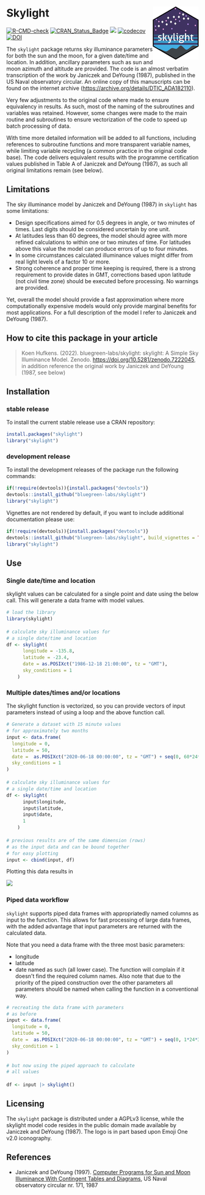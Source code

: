 # Skylight <a href='https://github.com/bluegreen-labs/skylight'><img src='logo.png' align="right" height="139" /></a>

[![R-CMD-check](https://github.com/bluegreen-labs/skylight/workflows/R-CMD-check/badge.svg)](https://github.com/bluegreen-labs/skylight/actions)
[![CRAN\_Status\_Badge](https://www.r-pkg.org/badges/version/skylight)](https://cran.r-project.org/package=skylight)
[![](https://cranlogs.r-pkg.org/badges/skylight)](https://cran.r-project.org/package=skylight)
[![codecov](https://codecov.io/gh/bluegreen-labs/skylight/branch/main/graph/badge.svg?token=66IIX0HL7K)](https://codecov.io/gh/bluegreen-labs/skylight)
[![DOI](https://zenodo.org/badge/DOI/10.5281/zenodo.7222045.svg)](https://doi.org/10.5281/zenodo.7222045)

The `skylight` package returns sky illuminance parameters for both the sun and 
the moon, for a given date/time and location. In addition, ancillary 
parameters such as sun and moon azimuth and altitude are provided. The code is an almost verbatim transcription of the work by Janiczek and DeYoung
(1987), published in the US Naval observatory circular. An online copy of this
manuscripts can be found on the internet archive 
(<https://archive.org/details/DTIC_ADA182110>).

Very few adjustments to the original code where made to ensure equivalency in results. As such, most of the naming of the subroutines and variables was retained. However, some changes were made to the main routine and subroutines to ensure 
vectorization of the code to speed up batch processing of data. 

With time more detailed information will be added to all functions, including 
references to subroutine functions and more transparent variable names, while
limiting variable recycling (a common practice in the original code base). The code delivers equivalent results with the programme certification values published in 
Table A of Janiczek and DeYoung (1987), as such all original limitations remain (see below).

## Limitations

The sky illuminance model by Janiczek and DeYoung (1987) in `skylight` has some limitations:

- Design specifications aimed for 0.5 degrees in angle, or two minutes of times. Last digits should be considered uncertain by one unit.
- At latitudes less than 60 degrees, the model should agree with more refined calculations to within one or two minutes of time. For latitudes above this value the model can produce errors of up to four minutes.
- In some circumstances calculated illuminance values might differ from real light
levels of a factor 10 or more.
- Strong coherence and proper time keeping is required, there is a strong requirement
to provide dates in GMT, corrections based upon latitude (not civil time zone) should
be executed before processing. No warnings are provided.

Yet, overall the model should provide a fast approximation where more computationally expensive models would only provide marginal benefits for most applications. 
For a full description of the model I refer to Janiczek and DeYoung (1987).

## How to cite this package in your article

> Koen Hufkens. (2022). bluegreen-labs/skylight: skylight: A Simple Sky Illuminance Model. Zenodo. <https://doi.org/10.5281/zenodo.7222045>, in addition reference the original work by Janiczek and DeYoung (1987, see below)

## Installation

### stable release

To install the current stable release use a CRAN repository:

```r
install.packages("skylight")
library("skylight")
```

### development release

To install the development releases of the package run the following
commands:

``` r
if(!require(devtools)){install.packages("devtools")}
devtools::install_github("bluegreen-labs/skylight")
library("skylight")
```

Vignettes are not rendered by default, if you want to include additional
documentation please use:

``` r
if(!require(devtools)){install.packages("devtools")}
devtools::install_github("bluegreen-labs/skylight", build_vignettes = TRUE)
library("skylight")
```

## Use
### Single date/time and location

skylight values can be calculated for a single point and date using the below call. This will generate a data frame with model values.

```r
# load the library
library(skylight)

# calculate sky illuminance values for
# a single date/time and location
df <- skylight(
      longitude = -135.8,
      latitude = -23.4,
      date = as.POSIXct("1986-12-18 21:00:00", tz = "GMT"),
      sky_conditions = 1
    )
```

### Multiple dates/times and/or locations

The skylight function is vectorized, so you can provide vectors of input parameters instead of using a loop and the above function call.

```r
# Generate a dataset with 15 minute values
# for approximately two months
input <- data.frame(
  longitude = 0,
  latitude = 50,
  date =  as.POSIXct("2020-06-18 00:00:00", tz = "GMT") + seq(0, 60*24*3600, 900),
  sky_conditions = 1
)

# calculate sky illuminance values for
# a single date/time and location
df <- skylight(
      input$longitude,
      input$latitude,
      input$date,
      1
    )

# previous results are of the same dimension (rows)
# as the input data and can be bound together
# for easy plotting
input <- cbind(input, df)
```

Plotting this data results in 

![](https://bluegreen-labs.github.io/skylight/articles/skylight_files/figure-html/unnamed-chunk-3-1.png)

### Piped data workflow

`skylight` supports piped data frames with appropriatedly named columns as input
to the function. This allows for fast processing of large data frames, with the
added advantage that input parameters are returned with the calculated data.

Note that you need a data frame with the three most basic parameters:
- longitude
- latitude
- date
named as such (all lower case). The function will complain if it doesn't
find the required column names. Also note that due to the priority of the
piped construction over the other parameters all parameters should be named
when calling the function in a conventional way.


```r
# recreating the data frame with parameters
# as before
input <- data.frame(
  longitude = 0,
  latitude = 50,
  date =  as.POSIXct("2020-06-18 00:00:00", tz = "GMT") + seq(0, 1*24*3600, 1800),
  sky_condition = 1
)

# but now using the piped approach to calculate
# all values

df <- input |> skylight()
```

## Licensing

The `skylight` package is distributed under a AGPLv3 license, while the skylight model code resides in the public domain made available by Janiczek and DeYoung (1987). The logo is in part based upon Emoji One v2.0 iconography.

## References

- Janiczek and DeYoung (1997). [Computer Programs for Sun and
 Moon Illuminance With Contingent Tables and Diagrams](https://archive.org/details/DTIC_ADA182110),
 US Naval observatory circular nr. 171, 1987
